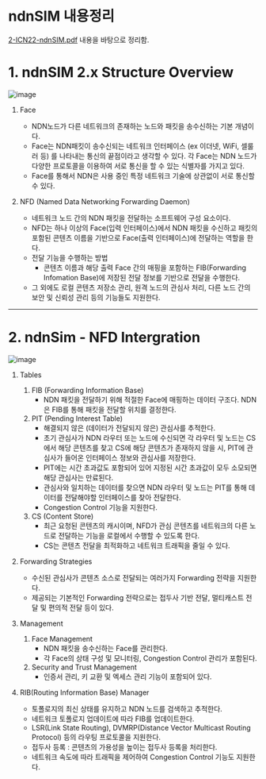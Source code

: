 # ndnSIM 내용정리
[2-ICN22-ndnSIM.pdf](Named-Data-Net/Tutourial-강의자료/2-ICN22-ndnSIM.pdf) 내용을 바탕으로 정리함.
# 1. ndnSIM 2.x Structure Overview   
![image](https://github.com/WoogiBoogi1129/ICN-NDN-Study/assets/110087545/abe21877-e405-40a3-a5c4-14b053aba109)
1. Face
    - NDN노드가 다른 네트워크의 존재하는 노드와 패킷을 송수신하는 기본 개념이다.
    - Face는 NDN패킷이 송수신되는 네트워크 인터페이스 (ex 이더넷, WiFi, 셀룰러 등) 를 나타내는 통신의 끝점이라고 생각할 수 있다. 각 Face는 NDN 노드가 다양한 프로토콜을 이용하여 서로 통신을 할 수 있는 식별자를 가지고 있다.
    - Face를 통해서 NDN은 사용 중인 특정 네트워크 기술에 상관없이 서로 통신할 수 있다.    
    
2. NFD (Named Data Networking Forwarding Daemon)
    - 네트워크 노드 간의 NDN 패킷을 전달하는 소프트웨어 구성 요소이다.
    - NFD는 하나 이상의 Face(입력 인터페이스)에서 NDN 패킷을 수신하고 패킷의 포함된 콘텐츠 이름을 기반으로 Face(출력 인터페이스)에 전달하는 역할을 한다.
    - 전달 기능을 수행하는 방법
        - 콘텐츠 이름과 해당 출력 Face 간의 매핑을 포함하는 FIB(Forwarding Infomation Base)에 저장된 전달 정보를 기반으로 전달을 수행한다.
    - 그 외에도 로컬 콘텐츠 저장소 관리, 원격 노드의 관심사 처리, 다른 노드 간의 보안 및 신뢰성 관리 등의 기능들도 지원한다.
---
# 2. ndnSim - NFD Intergration   
![image](https://github.com/WoogiBoogi1129/ICN-NDN-Study/assets/110087545/b96ccdd5-d16c-415e-830e-895f6d9b20e2)
1. Tables
    1. FIB (Forwarding Information Base)
        - NDN 패킷을 전달하기 위해 적절한 Face에 매핑하는 데이터 구조다. NDN은 FIB를 통해 패킷을 전달할 위치를 결정한다.
    2. PIT (Pending Interest Table)
        - 해결되지 않은 (데이터가 전달되지 않은) 관심사를 추적한다.
        - 초기 관심사가 NDN 라우터 또는 노드에 수신되면 각 라우터 및 노드는 CS에서 해당 콘텐츠를 찾고 CS에 해당 콘텐츠가 존재하지 않을 시, PIT에 관심사가 들어온 인터페이스 정보와 관심사를 저장한다.
        - PIT에는 시간 초과값도 포함되어 있어 지정된 시간 초과값이 모두 소모되면 해당 관심사는 만료된다.
        - 관심사와 일치하는 데이터를 찾으면 NDN 라우터 및 노드는 PIT를 통해 데이터를 전달해야할 인터페이스를 찾아 전달한다.
        - Congestion Control 기능을 지원한다.
    3. CS (Content Store)
        - 최근 요청된 콘텐츠의 캐시이며, NFD가 관심 콘텐츠를 네트워크의 다른 노드로 전달하는 기능을 로컬에서 수행할 수 있도록 한다.
        - CS는 콘텐츠 전달을 최적화하고 네트워크 트래픽을 줄일 수 있다.
    
2. Forwarding Strategies
    - 수신된 관심사가 콘텐츠 소스로 전달되는 여러가지 Forwarding 전략을 지원한다.
    - 제공되는 기본적인 Forwarding 전략으로는 접두사 기반 전달, 멀티캐스트 전달 및 편의적 전달 등이 있다.   
    
3. Management
    1. Face Management
        - NDN 패킷을 송수신하는 Face를 관리한다.
        - 각 Face의 상태 구성 및 모니터링, Congestion Control 관리가 포함된다.
    2. Security and Trust Management
        - 인증서 관리, 키 교환 및 엑세스 관리 기능이 포함되어 있다.   
    
4. RIB(Routing Information Base) Manager
    - 토폴로지의 최신 상태를 유지하고 NDN 노드를 검색하고 추적한다.
    - 네트워크 토폴로지 업데이트에 따라 FIB를 업데이트한다.
    - LSR(Link State Routing), DVMRP(Distance Vector Multicast Routing Protocol) 등의 라우팅 프로토콜을 지원한다.
    - 접두사 등록 : 콘텐츠의 가용성을 높이는 접두사 등록을 처리한다.
    - 네트워크 속도에 따라 트래픽을 제어하여 Congestion Control 기능도 지원한다.